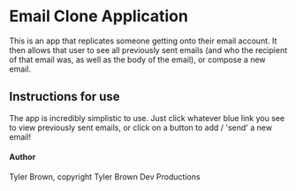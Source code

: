 # Email Clone Application
This is an app that replicates someone getting onto their email account. It then allows that user to see all previously sent emails (and who the recipient of that email was, as well as the body of the email), or compose a new email.

## Instructions for use
The app is incredibly simplistic to use. Just click whatever blue link you see to view previously sent emails, or click on a button to add / 'send' a new email!

#### Author

Tyler Brown, copyright Tyler Brown Dev Productions

